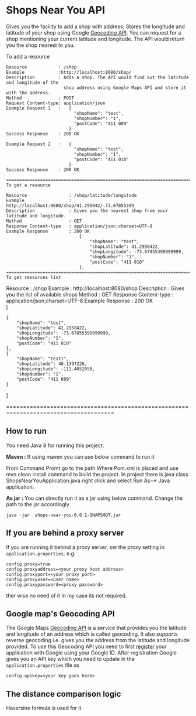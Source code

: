# Shops Near You API
Gives you the facility to add a shop with address. Stores the longitude and latitude of your shop using Google [Geocoding API](https://developers.google.com/maps/documentation/geocoding/intro). You can request for a shop mentioning your current latitude and longitude. The API would return you the shop nearest to you.

To add a resource
```
Resource			: /shop
Example				:http://localhost:8080/shop/
Description			: Adds a shop. The API would find out the latitude and longitude of the 
					  shop address using Google Maps API and store it with the address.
Method				: POST
Request Content-type: application/json
Example Request	1	:	{
                          "shopName": "test",
                          "shopNumber": "1",
                          "postCode": "411 009"                          
                        }
Success Response	: 200 OK

Example Request	2	:	{
                          "shopName": "test",
                          "shopNumber": "1",
                          "postCode": "411 010"                          
                        }
Success Response	: 200 OK

==============================================================================
To get a resource

Resource				: /shop/latitude/longitude
Example					: http://localhost:8080/shop/41.295842/-73.67855399
Description				: Gives you the nearest shop from your latitude and longitude.
Method					: GET
Response Content-type	: application/json;charset=UTF-8
Example Response		: 200 OK	
							{
						        "shopName": "test",
						        "shopLatitude": 41.2958422,
						        "shopLongitude": -73.67855399999999,
						        "shopNumber": "1",
						        "postCode": "411 010"
						    },
====================================================================================
To get resources list
```
Resource				: /shop
Example 				: http://localhost:8080/shop
Description				: Gives you the list of available shops
Method					: GET
Response Content-type	: application/json;charset=UTF-8
Example Response		: 200 OK	
							[
							
    {
        "shopName": "test",
        "shopLatitude": 41.2958422,
        "shopLongitude": -73.67855399999999,
        "shopNumber": "1",
        "postCode": "411 010"
    },
    {
        "shopName": "test1",
        "shopLatitude": 40.1397226,
        "shopLongitude": -111.4052058,
        "shopNumber": "1",
        "postCode": "411 009"
    }
]  

======================================================================================

## How to run
You need Java 8 for running this project.


**Maven :**
If using maven you can use below command to run it

From Command Promt go to the path Where Pom.xml is placed and use mvn clean install command to build the project.
In project there is java class ShopsNearYouApplication.java right click and select Run As--> Java application.


**As jar :**
You can directly run it as a jar using below command. Change the path to the jar accordingly

`java -jar  shops-near-you-0.0.1-SNAPSHOT.jar`


## If you are behind a proxy server

If you are running it behind a proxy server, set the proxy setting in `application.properties`. e.g.
```
config.proxy=true
config.proxyaddress=<your proxy host address>
config.proxyport=<your proxy port>
config.proxyuser=<user name>
config.proxypassword=<proxy password>
```
 ther wise no need of it In my case its not required.

## Google map's Geocoding API 
The Google Maps [Geocoding API](https://developers.google.com/maps/documentation/geocoding/start) is a service that provides you the latitude and longitude of an address which is called  geocoding. It also supports reverse geocoding i.e. gives you the address from the latitude and longitude provided. To use this Geocoding API you need to first [register](https://developers.google.com/maps/documentation/geocoding/get-api-key) your application with Google using your Google ID. After registration Google gives you an API key which you need to update in the `application.properties` file as
```
config.apikey=<your key goes here>
```

## The distance comparison logic
Haversine formula is used for it.